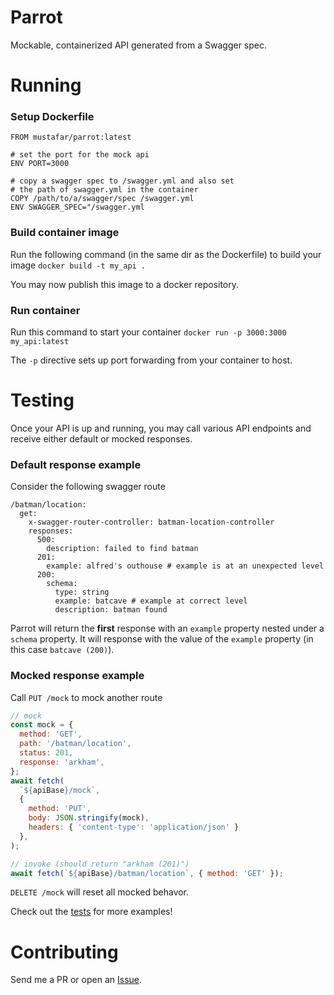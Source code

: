 # Parrot
Mockable, containerized API generated from a Swagger spec.

# Running
### Setup Dockerfile
```
FROM mustafar/parrot:latest

# set the port for the mock api
ENV PORT=3000

# copy a swagger spec to /swagger.yml and also set
# the path of swagger.yml in the container
COPY /path/to/a/swagger/spec /swagger.yml
ENV SWAGGER_SPEC="/swagger.yml
```

### Build container image
Run the following command (in the same dir as the Dockerfile) to build your image
`docker build -t my_api .`

You may now publish this image to a docker repository.

### Run container
Run this command to start your container
`docker run -p 3000:3000 my_api:latest`

The `-p` directive sets up port forwarding from your container to host.

# Testing
Once your API is up and running, you may call various API endpoints and receive either default or mocked responses.

### Default response example
Consider the following swagger route
```
/batman/location:
  get:
    x-swagger-router-controller: batman-location-controller
    responses:
      500:
        description: failed to find batman
      201:
        example: alfred's outhouse # example is at an unexpected level
      200:
        schema:
          type: string
          example: batcave # example at correct level
          description: batman found
```
Parrot will return the **first** response with an `example` property nested under a `schema` property. It will response with the value of the `example` property (in this case `batcave (200)`).

### Mocked response example
Call `PUT /mock` to mock another route
```js
// mock
const mock = {
  method: 'GET',
  path: '/batman/location',
  status: 201,
  response: 'arkham',
};
await fetch(
  `${apiBase}/mock`,
  {
    method: 'PUT',
    body: JSON.stringify(mock),
    headers: { 'content-type': 'application/json' }
  },
);

// invoke (should return "arkham (201)")
await fetch(`${apiBase}/batman/location`, { method: 'GET' });
```

`DELETE /mock` will reset all mocked behavor.

Check out the [tests](https://github.com/mustafar/parrot/blob/master/__tests__/tests.js) for more examples!

# Contributing
Send me a PR or open an [Issue](https://github.com/mustafar/parrot/issues).
